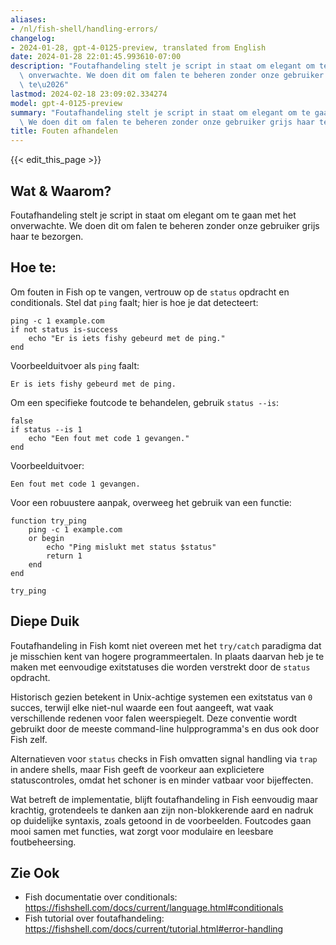 ```yaml
---
aliases:
- /nl/fish-shell/handling-errors/
changelog:
- 2024-01-28, gpt-4-0125-preview, translated from English
date: 2024-01-28 22:01:45.993610-07:00
description: "Foutafhandeling stelt je script in staat om elegant om te gaan met het\
  \ onverwachte. We doen dit om falen te beheren zonder onze gebruiker grijs haar\
  \ te\u2026"
lastmod: 2024-02-18 23:09:02.334274
model: gpt-4-0125-preview
summary: "Foutafhandeling stelt je script in staat om elegant om te gaan met het onverwachte.\
  \ We doen dit om falen te beheren zonder onze gebruiker grijs haar te\u2026"
title: Fouten afhandelen
---
```


{{< edit_this_page >}}

## Wat & Waarom?
Foutafhandeling stelt je script in staat om elegant om te gaan met het onverwachte. We doen dit om falen te beheren zonder onze gebruiker grijs haar te bezorgen.

## Hoe te:
Om fouten in Fish op te vangen, vertrouw op de `status` opdracht en conditionals. Stel dat `ping` faalt; hier is hoe je dat detecteert:

```fish
ping -c 1 example.com
if not status is-success
    echo "Er is iets fishy gebeurd met de ping."
end
```

Voorbeelduitvoer als `ping` faalt:

```
Er is iets fishy gebeurd met de ping.
```

Om een specifieke foutcode te behandelen, gebruik `status --is`:

```fish
false
if status --is 1
    echo "Een fout met code 1 gevangen."
end
```

Voorbeelduitvoer:
```
Een fout met code 1 gevangen.
```

Voor een robuustere aanpak, overweeg het gebruik van een functie:

```fish
function try_ping
    ping -c 1 example.com
    or begin
        echo "Ping mislukt met status $status"
        return 1
    end
end

try_ping
```

## Diepe Duik
Foutafhandeling in Fish komt niet overeen met het `try/catch` paradigma dat je misschien kent van hogere programmeertalen. In plaats daarvan heb je te maken met eenvoudige exitstatuses die worden verstrekt door de `status` opdracht.

Historisch gezien betekent in Unix-achtige systemen een exitstatus van `0` succes, terwijl elke niet-nul waarde een fout aangeeft, wat vaak verschillende redenen voor falen weerspiegelt. Deze conventie wordt gebruikt door de meeste command-line hulpprogramma's en dus ook door Fish zelf.

Alternatieven voor `status` checks in Fish omvatten signal handling via `trap` in andere shells, maar Fish geeft de voorkeur aan explicietere statuscontroles, omdat het schoner is en minder vatbaar voor bijeffecten.

Wat betreft de implementatie, blijft foutafhandeling in Fish eenvoudig maar krachtig, grotendeels te danken aan zijn non-blokkerende aard en nadruk op duidelijke syntaxis, zoals getoond in de voorbeelden. Foutcodes gaan mooi samen met functies, wat zorgt voor modulaire en leesbare foutbeheersing.

## Zie Ook
- Fish documentatie over conditionals: https://fishshell.com/docs/current/language.html#conditionals
- Fish tutorial over foutafhandeling: https://fishshell.com/docs/current/tutorial.html#error-handling
